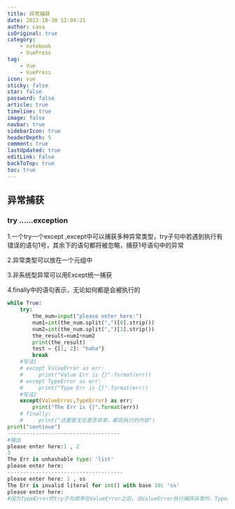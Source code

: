 ```yaml
---
title: 异常捕获
date: 2022-10-30 12:04:21
author: cava
isOriginal: true
category: 
    - notebook
    - VuePress
tag:
    - Vue
    - VuePress
icon: vue
sticky: false
star: false
password: false
article: true
timeline: true
image: false
navbar: true
sidebarIcon: true
headerDepth: 5
comment: true
lastUpdated: true
editLink: False
backToTop: true
toc: true
---
```


##  异常捕获

###  try ......exception

1.一个try一个except ,except中可以捕获多种异常类型，try子句中若遇到执行有错误的语句1号，其余下的语句都将被忽略，捕获1号语句中的异常

2.异常类型可以放在一个元组中

3.非系统型异常可以用Except统一捕获

4.finally中的语句表示，无论如何都是会被执行的

```python
while True:
    try:
        the_num=input("please enter here:")
        num1=int(the_num.split(",")[0].strip())
        num2=int(the_num.split(",")[1].strip())
        the_result=num1+num2
        print(the_result)
        test = {[1, 2]: "haha"}
        break
    #写法1
    # except ValueError as err:
    #     print("Value Err is {}".format(err))
    # except TypeError as err:
    #     print("Type Err is {}".format(err))
    #写法2
    except(ValueError,TypeError) as err:
        print("The Err is {}".format(err))
    # finally:
    #     print("这里是无论是否异常，都将执行的内容")
print("continue")
------------------------------------
#输出
please enter here:1 , 2
3
The Err is unhashable type: 'list'
please enter here:
-------------------------------------
please enter here: 1 , ss
The Err is invalid literal for int() with base 10: 'ss'
please enter here:
#因为TypeError的try子句顺序在ValueError之后，当ValueError执行捕获异常时，TypeError就不会被执行
```



